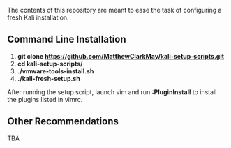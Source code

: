 The contents of this repository are meant to ease the task of configuring a fresh Kali installation.

Command Line Installation
-------------------------------------------------------------------
1. **git clone https://github.com/MatthewClarkMay/kali-setup-scripts.git**
2. **cd kali-setup-scripts/**
3. **./vmware-tools-install.sh**
4. **./kali-fresh-setup.sh**

After running the setup script, launch vim and run **:PluginInstall** to install the plugins listed in vimrc.

Other Recommendations
-------------------------------------------------------------------
TBA

